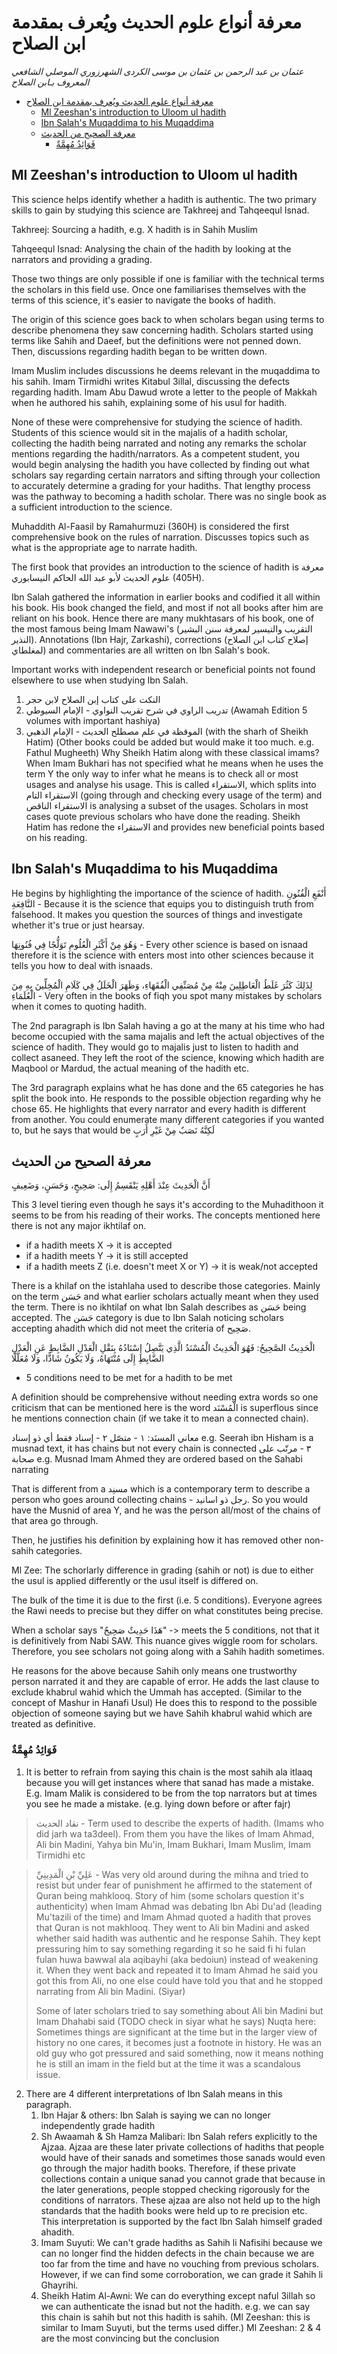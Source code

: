# معرفة أنواع علوم الحديث ويُعرف بمقدمة ابن الصلاح

*عثمان بن عبد الرحمن بن عثمان بن موسى الکردی الشهرزوري الموصلي الشافعي المعروف بـابن الصلاح*
<!-- 
- [معرفة أنواع علوم الحديث](#TODO) -->

- [معرفة أنواع علوم الحديث ويُعرف بمقدمة ابن الصلاح](#معرفة-أنواع-علوم-الحديث-ويُعرف-بمقدمة-ابن-الصلاح)
  - [Ml Zeeshan's introduction to Uloom ul hadith](#ml-zeeshans-introduction-to-uloom-ul-hadith)
  - [Ibn Salah's Muqaddima to his Muqaddima](#ibn-salahs-muqaddima-to-his-muqaddima)
  - [معرفة الصحيح من الحديث](#معرفة-الصحيح-من-الحديث)
    - [فَوَائِدُ مُهِمَّةٌ](#فَوَائِدُ-مُهِمَّةٌ)

## Ml Zeeshan's introduction to Uloom ul hadith

This science helps identify whether a hadith is authentic. The two primary skills to gain by studying this science are Takhreej and Tahqeequl Isnad.

Takhreej: Sourcing a hadith, e.g. X hadith is in Sahih Muslim 

Tahqeequl Isnad: Analysing the chain of the hadith by looking at the narrators and providing a grading.

Those two things are only possible if one is familiar with the technical terms the scholars in this field use. Once one familiarises themselves with the terms of this science, it's easier to navigate the books of hadith.

The origin of this science goes back to when scholars began using terms to describe phenomena they saw concerning hadith. Scholars started using terms like Sahih and Daeef, but the definitions were not penned down. Then, discussions regarding hadith began to be written down.

Imam Muslim includes discussions he deems relevant in the muqaddima to his sahih.
Imam Tirmidhi writes Kitabul 3illal, discussing the defects regarding hadith.
Imam Abu Dawud wrote a letter to the people of Makkah when he authored his sahih, explaining some of his usul for hadith.

None of these were comprehensive for studying the science of hadith. Students of this science would sit in the majalis of a hadith scholar, collecting the hadith being narrated and noting any remarks the scholar mentions regarding the hadith/narrators. As a competent student, you would begin analysing the hadith you have collected by finding out what scholars say regarding certain narrators and sifting through your collection to accurately determine a grading for your hadiths. That lengthy process was the pathway to becoming a hadith scholar. There was no single book as a sufficient introduction to the science. 

Muhaddith Al-Faasil by Ramahurmuzi (360H) is considered the first comprehensive book on the rules of narration. Discusses topics such as what is the appropriate age to narrate hadith. 

The first book that provides an introduction to the science of hadith is معرفة علوم الحديث لأبو عبد الله الحاكم النيسابوري  (405H).

Ibn Salah gathered the information in earlier books and codified it all within his book. His book changed the field, and most if not all books after him are reliant on his book. Hence there are many mukhtasars of his book, one of the most famous being Imam Nawawi's (التقريب والتيسير لمعرفة سنن البشير النذير). Annotations (Ibn Hajr, Zarkashi), corrections (إصلاح كتاب ابن الصلاح لمغلطاي) and commentaries are all written on Ibn Salah's book.

Important works with independent research or beneficial points not found elsewhere to use when studying Ibn Salah. 
1. النكت على كتاب إبن الصلاح لابن حجر
2. تدريب الراوي في شرح تقريب النواوي - الإمام السيوطي (Awamah Edition 5 volumes with important hashiya)
3. الموقظة في علم مصطلح الحديث - الإمام الذهبي (with the sharh of Sheikh Hatim)
(Other books could be added but would make it too much. e.g. Fathul Mugheeth) 
Why Sheikh Hatim along with these classical imams?
When Imam Bukhari has not specified what he means when he uses the term Y the only way to infer what he means is to check all or most usages and analyse his usage. This is called الاستقراء, which splits into الاستقراء التام (going through and checking every usage of the term) and الاستقراء الناقص is analysing a subset of the usages. Scholars in most cases quote previous scholars who have done the reading. Sheikh Hatim has redone the الاستقراء and provides new beneficial points based on his reading.


## Ibn Salah's Muqaddima to his Muqaddima
He begins by highlighting the importance of the science of hadith.
أَنْفَعِ الْفُنُونِ النَّافِعَةِ - Because it is the science that equips you to distinguish truth from falsehood. It makes you question the sources of things and investigate whether it's true or just hearsay.

وَهُوَ مِنْ أَكْثَرِ الْعُلُومِ تَوَلُّجًا فِي فُنُونِهَا - Every other science is based on isnaad therefore it is the science with enters most into other sciences because it tells you how to deal with isnaads.

لِذَلِكَ كَثُرَ غَلَطُ الْعَاطِلِينَ مِنْهُ مِنْ مُصَنِّفِي الْفُقَهَاءِ، وَظَهَرَ الْخَلَلُ فِي كَلَامِ الْمُخِلِّينَ بِهِ مِنَ الْعُلَمَاءِ - Very often in the books of fiqh you spot many mistakes by scholars when it comes to quoting hadith. 

The 2nd paragraph is Ibn Salah having a go at the many at his time who had become occupied with the sama majalis and left the actual objectives of the science of hadith. They would go to majalis just to listen to hadith and collect asaneed. They left the root of the science, knowing which hadith are Maqbool or Mardud, the actual meaning of the hadith etc. 

The 3rd paragraph explains what he has done and the 65 categories he has split the book into. He responds to the possible objection regarding why he chose 65. He highlights that every narrator and every hadith is different from another. You could enumerate many different categories if you wanted to, but he says that would be لَكِنَّهُ نَصَبٌ مِنْ غَيْرِ أَرَبٍ

## معرفة الصحيح من الحديث

أَنَّ الْحَدِيثَ عِنْدَ أَهْلِهِ يَنْقَسِمُ إِلَى: صَحِيحٍ، وَحَسَنٍ، وَضَعِيفٍ

This 3 level tiering even though he says it's according to the Muhadithoon it seems to be from his reading of their works. The concepts mentioned here there is not any major ikhtilaf on. 
 - if a hadith meets X -> it is accepted
 - if a hadith meets Y -> it is still accepted 
 - if a hadith meets Z (i.e. doesn't meet X or Y) -> it is weak/not accepted
  
There is a khilaf on the istahlaha used to describe those categories. Mainly on the term حَسَن  and what earlier scholars actually meant when they used the term. There is no ikhtilaf on what Ibn Salah describes as حَسَن being accepted. The حَسَن category is due to Ibn Salah noticing scholars accepting ahadith which did not meet the criteria of صَحِيح.

الْحَدِيثُ الصَّحِيحُ: فَهُوَ الْحَدِيثُ الْمُسْنَدُ الَّذِي يَتَّصِلُ إِسْنَادُهُ بِنَقْلِ الْعَدْلِ الضَّابِطِ عَنِ الْعَدْلِ الضَّابِطِ إِلَى مُنْتَهَاهُ، وَلَا يَكُونُ شَاذًّا، وَلَا مُعَلَّلًا

 - 5 conditions need to be met for a hadith to be met

A definition should be comprehensive without needing extra words so one criticism that can be mentioned here is the word الْمُسْنَد is superflous since he mentions connection chain (if we take it to mean a connected chain).

معاني المسنَد:
١ - متصّل
٢ - إسناد فقط أي ذو إسناد
e.g. Seerah ibn Hisham is a musnad text, it has chains but not every chain is connected
٣ - مرتّب على صحابة
e.g. Musnad Imam Ahmed they are ordered based on the Sahabi narrating

That is different from a مسنِد which is a contemporary term to describe a person who goes around collecting chains - رجل ذو اسانيد. So you would have the Musnid of area Y, and he was the person all/most of the chains of that area go through. 

Then, he justifies his definition by explaining how it has removed other non-sahih categories.  

Ml Zee:
The schorlarly difference in grading (sahih or not) is due to either the usul is applied differently or the usul itself is differed on.

The bulk of the time it is due to the first (i.e. 5 conditions). Everyone agrees the Rawi needs to precise but they differ on what constitutes being precise. 
<!-- TODO mention how Hanafis/Malikis differ in acceptance of Mursal -->


When a scholar says "هَذَا حَدِيثٌ صَحِيحٌ" -> meets the 5 conditions, not that it is definitively from Nabi SAW. This nuance gives wiggle room for scholars. Therefore, you see scholars not going along with a Sahih hadith sometimes. 

He reasons for the above because Sahih only means one trustworthy person narrated it and they are capable of error. He adds the last clause to exclude khabrul wahid which the Ummah has accepted. (Similar to the concept of Mashur in Hanafi Usul) He does this to respond to the possible objection of someone saying but we have Sahih khabrul wahid which are treated as definitive. 

### فَوَائِدُ مُهِمَّةٌ

1. It is better to refrain from saying this chain is the most sahih ala itlaaq because you will get instances where that sanad has made a mistake. E.g. Imam Malik is considered to be from the top narrators but at times you see he made a mistake. (e.g. lying down before or after fajr)

> نقاد الحديث - Term used to describe the experts of hadith. (Imams who did jarh wa ta3deel). From them you have the likes of Imam Ahmad, Ali bin Madini, Yahya bin Mu'in, Imam Bukhari, Imam Muslim, Imam Tirmidhi etc

>  عَلِيِّ بْنِ الْمَدِينِيِّ - Was very old around during the mihna and tried to resist but under fear of punishment he affirmed to the statement of Quran being mahklooq. Story of him (some scholars question it's authenticity) when Imam Ahmad was debating Ibn Abi Du'ad (leading Mu'tazili of the time) and Imam Ahmad quoted a hadith that proves that Quran is not makhlooq. They went to Ali bin Madini and asked whether said hadith was authentic and he response Sahih. They kept pressuring him to say something regarding it so he said fi hi fulan fulan huwa bawwal ala aqibayhi (aka bedoiun) instead of weakening it. When they went back and repeated it to Imam Ahmad he said you got this from Ali, no one else could have told you that and he stopped narrating from Ali bin Madini. (Siyar)
>
> Some of later scholars tried to say something about Ali bin Madini but Imam Dhahabi said (TODO check in siyar what he says)
> Nuqta here: Sometimes things are significant at the time but in the larger view of history no one cares, it becomes just a footnote in history. He was an old guy who got pressured and said something, now it means nothing he is still an imam in the field but at the time it was a scandalous issue.
2. There are 4 different interpretations of Ibn Salah means in this paragraph. 
   1. Ibn Hajar & others: Ibn Salah is saying we can no longer independently grade hadith
   2. Sh Awaamah & Sh Hamza Malibari: Ibn Salah refers explicitly to the Ajzaa. Ajzaa are these later private collections of hadiths that people would have of their sanads and sometimes those sanads would even go through the major hadith books. Therefore, if these private collections contain a unique sanad you cannot grade that because in the later generations, people stopped checking rigorously for the conditions of narrators. These ajzaa are also not held up to the high standards that the hadith books were held up to re precision etc. This interpretation is supported by the fact Ibn Salah himself graded ahadith.
   3. Imam Suyuti: We can't grade hadiths as Sahih li Nafisihi because we can no longer find the hidden defects in the chain because we are too far from the time and have no vouching from previous scholars. However, if we can find some corroboration, we can grade it Sahih li Ghayrihi.
   4. Sheikh Hatim Al-Awni: We can do everything except naful 3illah so we can authenticate the isnad but not the hadith. e.g. we can say this chain is sahih but not this hadith is sahih. (Ml Zeeshan: this is similar to Imam Suyuti, but the terms used differ.)
Ml Zeeshan: 2 & 4 are the most convincing but the conclusion 


